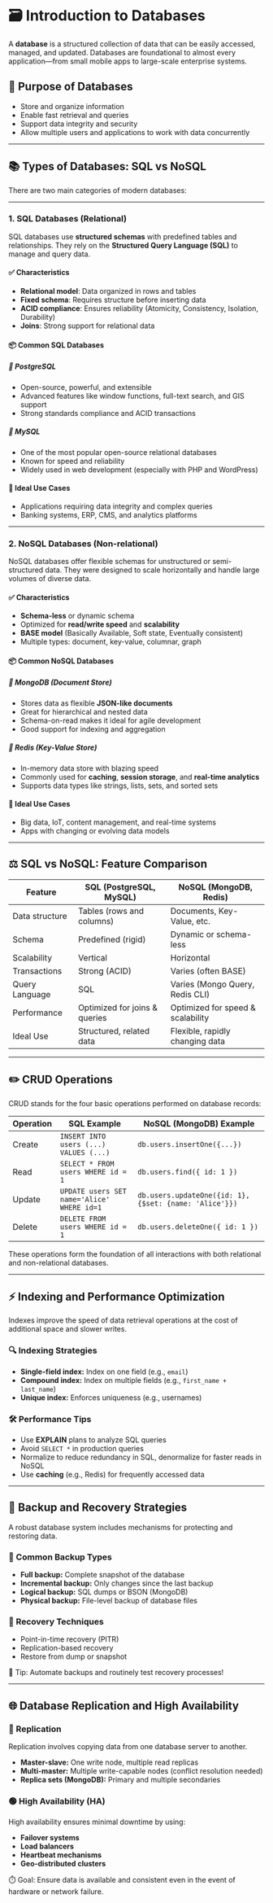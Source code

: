 # 🗃️ Introduction to Databases

A **database** is a structured collection of data that can be easily accessed, managed, and updated. Databases are foundational to almost every application—from small mobile apps to large-scale enterprise systems.

## 🎯 Purpose of Databases

- Store and organize information
- Enable fast retrieval and queries
- Support data integrity and security
- Allow multiple users and applications to work with data concurrently

---

## 📚 Types of Databases: SQL vs NoSQL

There are two main categories of modern databases:

---

### 1. **SQL Databases** (Relational)

SQL databases use **structured schemas** with predefined tables and relationships. They rely on the **Structured Query Language (SQL)** to manage and query data.

#### ✅ Characteristics

- **Relational model**: Data organized in rows and tables
- **Fixed schema**: Requires structure before inserting data
- **ACID compliance**: Ensures reliability (Atomicity, Consistency, Isolation, Durability)
- **Joins**: Strong support for relational data

#### 📦 Common SQL Databases

##### 🔹 PostgreSQL

- Open-source, powerful, and extensible
- Advanced features like window functions, full-text search, and GIS support
- Strong standards compliance and ACID transactions

##### 🔹 MySQL

- One of the most popular open-source relational databases
- Known for speed and reliability
- Widely used in web development (especially with PHP and WordPress)

#### 📌 Ideal Use Cases

- Applications requiring data integrity and complex queries
- Banking systems, ERP, CMS, and analytics platforms

---

### 2. **NoSQL Databases** (Non-relational)

NoSQL databases offer flexible schemas for unstructured or semi-structured data. They were designed to scale horizontally and handle large volumes of diverse data.

#### ✅ Characteristics

- **Schema-less** or dynamic schema
- Optimized for **read/write speed** and **scalability**
- **BASE model** (Basically Available, Soft state, Eventually consistent)
- Multiple types: document, key-value, columnar, graph

#### 📦 Common NoSQL Databases

##### 🔹 MongoDB (Document Store)

- Stores data as flexible **JSON-like documents**
- Great for hierarchical and nested data
- Schema-on-read makes it ideal for agile development
- Good support for indexing and aggregation

##### 🔹 Redis (Key-Value Store)

- In-memory data store with blazing speed
- Commonly used for **caching**, **session storage**, and **real-time analytics**
- Supports data types like strings, lists, sets, and sorted sets

#### 📌 Ideal Use Cases

- Big data, IoT, content management, and real-time systems
- Apps with changing or evolving data models

---

## ⚖️ SQL vs NoSQL: Feature Comparison

| Feature             | SQL (PostgreSQL, MySQL)     | NoSQL (MongoDB, Redis)             |
|---------------------|------------------------------|------------------------------------|
| Data structure      | Tables (rows and columns)    | Documents, Key-Value, etc.         |
| Schema              | Predefined (rigid)           | Dynamic or schema-less             |
| Scalability         | Vertical                     | Horizontal                         |
| Transactions        | Strong (ACID)                | Varies (often BASE)                |
| Query Language      | SQL                          | Varies (Mongo Query, Redis CLI)    |
| Performance         | Optimized for joins & queries| Optimized for speed & scalability  |
| Ideal Use           | Structured, related data     | Flexible, rapidly changing data    |

---
## ✏️ CRUD Operations

CRUD stands for the four basic operations performed on database records:

| Operation | SQL Example                         | NoSQL (MongoDB) Example             |
|-----------|--------------------------------------|-------------------------------------|
| Create    | `INSERT INTO users (...) VALUES (...)` | `db.users.insertOne({...})`         |
| Read      | `SELECT * FROM users WHERE id = 1`    | `db.users.find({ id: 1 })`          |
| Update    | `UPDATE users SET name='Alice' WHERE id=1` | `db.users.updateOne({id: 1}, {$set: {name: 'Alice'}})` |
| Delete    | `DELETE FROM users WHERE id = 1`      | `db.users.deleteOne({ id: 1 })`     |

These operations form the foundation of all interactions with both relational and non-relational databases.

---

## ⚡ Indexing and Performance Optimization

Indexes improve the speed of data retrieval operations at the cost of additional space and slower writes.

### 🔍 Indexing Strategies

- **Single-field index:** Index on one field (e.g., `email`)
- **Compound index:** Index on multiple fields (e.g., `first_name + last_name`)
- **Unique index:** Enforces uniqueness (e.g., usernames)

### 🛠 Performance Tips

- Use **EXPLAIN** plans to analyze SQL queries
- Avoid `SELECT *` in production queries
- Normalize to reduce redundancy in SQL, denormalize for faster reads in NoSQL
- Use **caching** (e.g., Redis) for frequently accessed data

---

## 💾 Backup and Recovery Strategies

A robust database system includes mechanisms for protecting and restoring data.

### 🧰 Common Backup Types

- **Full backup:** Complete snapshot of the database
- **Incremental backup:** Only changes since the last backup
- **Logical backup:** SQL dumps or BSON (MongoDB)
- **Physical backup:** File-level backup of database files

### 🔄 Recovery Techniques

- Point-in-time recovery (PITR)
- Replication-based recovery
- Restore from dump or snapshot

📝 Tip: Automate backups and routinely test recovery processes!

---

## 🌐 Database Replication and High Availability

### 🔁 Replication

Replication involves copying data from one database server to another.

- **Master-slave:** One write node, multiple read replicas
- **Multi-master:** Multiple write-capable nodes (conflict resolution needed)
- **Replica sets (MongoDB):** Primary and multiple secondaries

### 🟢 High Availability (HA)

High availability ensures minimal downtime by using:

- **Failover systems**
- **Load balancers**
- **Heartbeat mechanisms**
- **Geo-distributed clusters**

⏱️ Goal: Ensure data is available and consistent even in the event of hardware or network failure.

